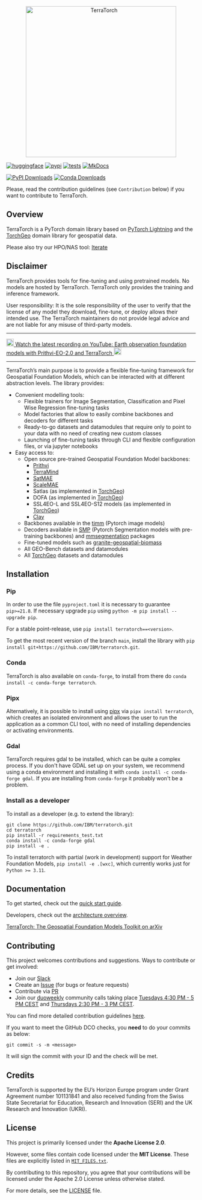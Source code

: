 <!---
<img src="https://github.com/user-attachments/assets/f7c9586f-6220-4a53-9669-2aee3300b492#light-only" alt="TerraTorch"  width="400"/>
<img src="assets/logo_white.png#dark-only" alt="TerraTorch"  width="400"/>
-->
<picture>
  <source media="(prefers-color-scheme: light)" srcset="https://github.com/user-attachments/assets/f8c9586f-6220-4a53-9669-2aee3300b492">
  <source media="(prefers-color-scheme: dark)" srcset="assets/logo_white.png">
  <center><img style="display: block; margin-left: auto; margin-right: auto"; src="https://github.com/user-attachments/assets/f7c9586f-6220-4a53-9669-2aee3300b492" alt="TerraTorch"  width="400"/></center>
</picture>

<!--
<picture>
  <source media="(prefers-color-scheme: dark)" srcset="docs/figs/logo_inv.png">
  <source media="(prefers-color-scheme: light)" srcset="docs/figs/logo.png">
</picture>
-->

[![huggingface](https://img.shields.io/badge/Hugging_Face-join-FFD21E?logo=huggingface)](https://huggingface.co/ibm-nasa-geospatial)
[![pypi](https://badge.fury.io/py/terratorch.svg)](https://pypi.org/project/terratorch)
[![tests](https://github.com/IBM/terratorch/actions/workflows/test.yaml/badge.svg)](https://github.com/ibm/terratorch/actions/workflows/test.yaml)
[![MkDocs](https://img.shields.io/badge/MkDocs-526CFE?logo=materialformkdocs&logoColor=fff)](https://ibm.github.io/terratorch/)
<!--
![cov](https://github.com/IBM/terratorch/raw/main/assets/coverage-badge.svg)
-->
[![PyPI Downloads](https://img.shields.io/pypi/dm/terratorch.svg?label=PyPI%20downloads)](https://pypi.org/project/terratorch/)
[![Conda Downloads](https://img.shields.io/conda/dn/conda-forge/terratorch.svg?label=Conda%20downloads)](https://anaconda.org/conda-forge/terratorch)

Please, read the contribution guidelines (see `Contribution` below) if you want to contribute to
TerraTorch.

## Overview
TerraTorch is a PyTorch domain library based on [PyTorch Lightning](https://lightning.ai/docs/pytorch/stable/) and the [TorchGeo](https://github.com/microsoft/torchgeo) domain library
for geospatial data. 

Please also try our HPO/NAS tool: [Iterate](https://github.com/IBM/terratorch-iterate)

## Disclaimer
TerraTorch provides tools for fine-tuning and using pretrained models.
No models are hosted by TerraTorch. TerraTorch only provides the training and inference framework.  

User responsibility: It is the sole responsibility of the user to verify that the license of any model they download, fine-tune, or deploy allows their intended use.
The TerraTorch maintainers do not provide legal advice and are not liable for any misuse of third-party models.

<hr>
<a href="https://www.youtube.com/watch?v=CB3FKtmuPI8">
  <img src="https://upload.wikimedia.org/wikipedia/commons/4/42/YouTube_icon_%282013-2017%29.png" alt="YouTube" width="20">
  Watch the latest recording on YouTube: Earth observation foundation models with Prithvi-EO-2.0 and TerraTorch
  <img src="https://upload.wikimedia.org/wikipedia/commons/4/42/YouTube_icon_%282013-2017%29.png" alt="YouTube" width="20">
</a>
<hr>


TerraTorch’s main purpose is to provide a flexible fine-tuning framework for Geospatial Foundation Models, which can be interacted with at different abstraction levels. The library provides:

- Convenient modelling tools:
    - Flexible trainers for Image Segmentation, Classification and Pixel Wise Regression fine-tuning tasks
    - Model factories that allow to easily combine backbones and decoders for different tasks
    - Ready-to-go datasets and datamodules that require only to point to your data with no need of creating new custom classes
    - Launching of fine-tuning tasks through CLI and flexible configuration files, or via jupyter notebooks
- Easy access to:
    - Open source pre-trained Geospatial Foundation Model backbones:
      * [Prithvi](https://huggingface.co/ibm-nasa-geospatial/Prithvi-100M)
      * [TerraMind](https://research.ibm.com/blog/terramind-esa-earth-observation-model)
      * [SatMAE](https://sustainlab-group.github.io/SatMAE/)
      * [ScaleMAE](https://github.com/bair-climate-initiative/scale-mae)
      * Satlas (as implemented in [TorchGeo](https://github.com/microsoft/torchgeo))
      * DOFA (as implemented in [TorchGeo](https://github.com/microsoft/torchgeo))
      * SSL4EO-L and SSL4EO-S12 models (as implemented in [TorchGeo](https://github.com/microsoft/torchgeo))
      * [Clay](https://github.com/Clay-foundation/model)
    - Backbones available in the [timm](https://github.com/huggingface/pytorch-image-models) (Pytorch image models)
    - Decoders available in [SMP](https://github.com/qubvel/segmentation_models.pytorch) (Pytorch Segmentation models with pre-training backbones) and [mmsegmentation](https://github.com/open-mmlab/mmsegmentation) packages
    - Fine-tuned models such as [granite-geospatial-biomass](https://huggingface.co/ibm-granite/granite-geospatial-biomass)
    - All GEO-Bench datasets and datamodules
    - All [TorchGeo](https://github.com/microsoft/torchgeo) datasets and datamodules 

## Installation

### Pip
In order to use the file `pyproject.toml` it is necessary to guarantee `pip>=21.8`. If necessary upgrade `pip` using `python -m pip install --upgrade pip`. 

For a stable point-release, use `pip install terratorch==<version>`.

[comment]: <If you prefer to get the most recent version of the main branch, install the library with `pip install git+https://github.com/IBM/terratorch.git`.>
To get the most recent version of the branch `main`, install the library with `pip install git+https://github.com/IBM/terratorch.git`.

### Conda
TerraTorch is also available on `conda-forge`, to install from there do `conda install -c conda-forge terratorch`. 

### Pipx
Alternatively, it is possible to install using [pipx](https://github.com/pypa/pipx) via `pipx install terratorch`, which creates an isolated environment and allows the user to run the application as a common CLI tool, with no need of installing dependencies or activating environments.

### Gdal
TerraTorch requires gdal to be installed, which can be quite a complex process.
If you don't have GDAL set up on your system, we recommend using a conda
environment and installing it with `conda install -c conda-forge gdal`. If you
are installing from `conda-forge` it probably won't be a problem. 

### Install as a developer
To install as a developer (e.g. to extend the library):
```
git clone https://github.com/IBM/terratorch.git
cd terratorch
pip install -r requirements_test.txt
conda install -c conda-forge gdal
pip install -e .
```

To install terratorch with partial (work in development) support for Weather Foundation Models, `pip install -e .[wxc]`, which currently works just for `Python >= 3.11`. 

## Documentation

To get started, check out the [quick start guide](https://ibm.github.io/terratorch/quick_start).

Developers, check out the [architecture overview](https://ibm.github.io/terratorch/architecture).

[TerraTorch: The Geospatial Foundation Models Toolkit on arXiv](https://arxiv.org/abs/2503.20563)
## Contributing

This project welcomes contributions and suggestions. Ways to contribute or get involved:

- Join our [Slack](https://join.slack.com/t/terratorch/shared_invite/zt-3e84x0aw2-cMojjUP~2WBXbao9pipWfg)
- Create an [Issue](https://github.com/IBM/terratorch/issues) (for bugs or feature requests)
- Contribute via [PR](https://github.com/IBM/terratorch/pulls)
- Join our [duoweekly](https://romeokienzler.medium.com/the-duoweekly-manifesto-eaa6c1f542c8) community calls taking place [Tuesdays 4:30 PM - 5 PM CEST](https://teams.microsoft.com/l/meetup-join/19%3ameeting_MWJhMThhMTMtMjc3MS00YjAyLWI3NTMtYTI0NDQ3NWY3ZGU2%40thread.v2/0?context=%7b%22Tid%22%3a%22fcf67057-50c9-4ad4-98f3-ffca64add9e9%22%2c%22Oid%22%3a%227f7ab87a-680c-4c93-acc5-fbd7ec80823a%22%7d) and [Thursdays 2:30 PM - 3 PM CEST](https://teams.microsoft.com/l/meetup-join/19%3ameeting_MWJhMThhMTMtMjc3MS00YjAyLWI3NTMtYTI0NDQ3NWY3ZGU2%40thread.v2/0?context=%7b%22Tid%22%3a%22fcf67057-50c9-4ad4-98f3-ffca64add9e9%22%2c%22Oid%22%3a%227f7ab87a-680c-4c93-acc5-fbd7ec80823a%22%7d).

You can find more detailed contribution guidelines [here](https://ibm.github.io/terratorch/stable/contributing/). 

If you want to meet the GitHub DCO checks, you **need** to do your commits as below:
```
git commit -s -m <message>
```
It will sign the commit with your ID and the check will be met. 

## Credits

TerraTorch is supported by the EU’s Horizon Europe program under Grant Agreement number 101131841 and also received funding from the Swiss State Secretariat for Education, Research and Innovation (SERI) and the UK Research and Innovation (UKRI).


## License

This project is primarily licensed under the **Apache License 2.0**. 

However, some files contain code licensed under the **MIT License**. These files are explicitly listed in [`MIT_FILES.txt`](./MIT_FILES.txt).

By contributing to this repository, you agree that your contributions will be licensed under the Apache 2.0 License unless otherwise stated.

For more details, see the [LICENSE](./LICENSE) file.
